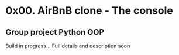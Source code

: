 # 0x00. AirBnB clone - The console
## Group project Python OOP

Build in progress...
Full details and description soon
